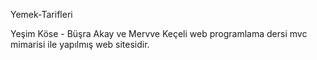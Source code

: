 Yemek-Tarifleri

Yeşim Köse - Büşra Akay ve Mervve Keçeli web programlama dersi mvc mimarisi ile yapılmış web sitesidir.
